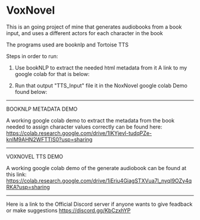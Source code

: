 # VoxNovel
This is an going project of mine that generates audiobooks from a book input, and uses a different actors for each character in the book

The programs used are booknlp and Tortoise TTS

Steps in order to run:
1. Use bookNLP to extract the needed html metadata from it A link to my google colab for that is below:

2. Run that output "TTS_Input" file  it in the NoxNovel google colab Demo found below:

-------------------------------------------------------------------------------------------------------------------------------------------------------
BOOKNLP METADATA DEMO

A working google colab demo to extract the metadata from the book needed to assign character values correctly can be found here: https://colab.research.google.com/drive/1IKYjevl-tudqPZe-knIM9AHN2WFTTlS0?usp=sharing

-------------------------------------------------------------------------------------------------------------------------------------------------------
VOXNOVEL TTS DEMO

A working google colab demo of the generate audiobook can be found at this link: https://colab.research.google.com/drive/1iEriu4GiagSTXVua7l_nyqI9OZy4qRKA?usp=sharing

-------------------------------------------------------------------------------------------------------------------------------------------------------
Here is a link to the Official Discord server if anyone wants to give feadback or make suggestions 
https://discord.gg/KbCzxhYP
